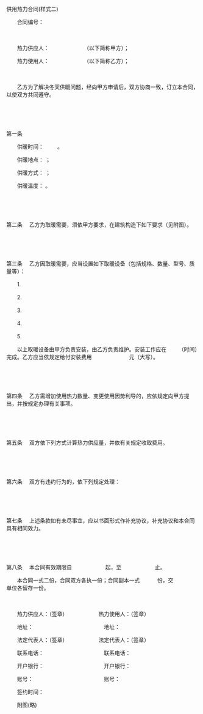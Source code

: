 



供用热力合同(样式二)



 

　　合同编号：

　　

　　热力供应人：　　　　　　　（以下简称甲方）；

　　热力使用人：　　　　　　　（以下简称乙方）；　　

　　

　　乙方为了解决冬天供暖问题，经向甲方申请后，双方协商一致，订立本合同，以使双方共同遵守。

　　

　　

第一条
　

　　供暖时间： 　　 。

　　供暖地点： ；

　　供暖方式： ；

　　供暖温度： 。

　　

　　

第二条
　乙方为取暖需要，须依甲方要求，在建筑构造下如下要求（见附图）。

　　

　　

第三条
　乙方因取暖需要，应当设置如下取暖设备（包括规格、数量、型号、质量等）：

　　1.

　　2.

　　3.

　　4.

　　5.

　　以上取暖设备由甲方负责安装，由乙方负责维护。安装工作应在　　 （时间）完成。乙方应当依规定给付安装费用　　　　　　　元（大写）。

　　

　　

第四条
　乙方需增加使用热力数量、变更使用因势利导的，应依规定向甲方提出，并按规定办理有关事项。

　　

　　

第五条
　双方依下列方式计算热力供应量，并依有关规定收取费用。

　　

　　

第六条
　双方有违约行为的，依下列规定处理：

　　

　　

第七条
　上述条款如有未尽事宜，应以书面形式作补充协议，补充协议和本合同具有相同效力。

　　

　　

第八条
　本合同有效期限自　　　　　　 起，至　　　　　　 止。

　　本合同一式二份，合同双方各执一份；合同副本一式　　　 份，交　　　　　　 单位各留存一份。　　

　　

　　热力供应人：（签章）　　　　　　 热力使用人：（签章）

　　地址：　　　　　　　　　　　　　 地址：

　　法定代表人：（签章）　　　　　　 法定代表人：（签章）

　　联系电话：　　　　　　　　　　　 联系电话：

　　开户银行：　　　　　　　　　　　 开户银行：

　　账号：　　　　　　　　　　　　　 账号：　　

　　签约时间：

　　附图(略)

　　